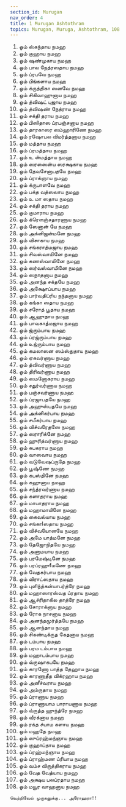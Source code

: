 ```yaml
---
section_id: Murugan
nav_order: 4
title: 1 Murugan Ashtothram
topics: Murugan, Muruga, Ashtothram, 108
---
```


1. ஓம் ஸ்கந்தாய நமஹ
2. ஓம் குஹாய நமஹ
3. ஓம் ஷண்முகாய நமஹ
4. ஓம் பால நேத்ரஸதாய நமஹ
5. ஓம் ப்ரபவே நமஹ
6. ஓம் பிங்களாய நமஹ
7. ஓம் க்ருத்திகா ஸனவே நமஹ
8. ஓம் சிகிவாஹுனாய நமஹ
9. ஓம் த்விஷட் புஜாய நமஹ
10. ஓம் த்விஷண் நேத்ராய நமஹ
11. ஓம் சக்தி தராய நமஹ
12. ஓம் பிஸிதாஸ ப்ரபஞ்சனாய நமஹ
13. ஓம் தாரகாஸர ஸம்ஹாரிணே நமஹ
14. ஓம் ரஷோபல விமர்த்தனாய நமஹ
15. ஓம் மத்தாய நமஹ
16. ஓம் ப்ரமத்தாய நமஹ
17. ஓம் உ ன்மத்தாய நமஹ
18. ஓம் ஸரஸைன்ய ஸரக்ஷகாய நமஹ
19. ஓம் தேவசேனாபதயே நமஹ
20. ஓம் ப்ராக்ஞாய நமஹ
21. ஓம் க்ருபாளவே நமஹ
22. ஓம் பக்த வத்ஸலாய நமஹ
23. ஓம் உ மா ஸதாய நமஹ
24. ஓம் சக்தி தராய நமஹ
25. ஓம் குமாராய நமஹ
26. ஓம் க்ரௌஞ்சதாரணாய நமஹ
27. ஓம் ஸேனான் யே நமஹ
28. ஓம் அக்னிஜன்மனே நமஹ
29. ஓம் விசாகாய நமஹ
30. ஓம் சங்கராத்மஜாய நமஹ
31. ஓம் சிவஸ்வாமினே நமஹ
32. ஓம் கணஸ்வாமினே நமஹ
33. ஓம் ஸர்வஸ்வாமினே நமஹ
34. ஓம் ஸநாதனாய நமஹ
35. ஓம் அனந்த சக்தயே நமஹ
36. ஓம் அக்ஷோப்யாய நமஹ
37. ஓம் பார்வதிப்ரிய நந்தனாய நமஹ
38. ஓம் கங்கா ஸதாய நமஹ
39. ஓம் சரோத் பூதாய நமஹ
40. ஓம் ஆஹுதாய நமஹ
41. ஓம் பாவகாத்மஜாய நமஹ
42. ஓம் ஜ்ரும்பாய நமஹ
43. ஓம் ப்ரஜ்ரும்பாய நமஹ
44. ஓம் உஜ்ரும்பாய நமஹ
45. ஓம் கமலாஸன ஸம்ஸ்துதாய நமஹ
46. ஓம் ஏகவர்ணாய நமஹ
47. ஓம் த்விவர்ணாய நமஹ
48. ஓம் திரிவர்ணாய நமஹ
49. ஓம் ஸமனோகராய நமஹ
50. ஓம் சதுர்வர்ணாய நமஹ
51. ஓம் பஞ்சவர்ணாய நமஹ
52. ஓம் ப்ரஜாபதயே நமஹ
53. ஓம் அஹுஸ்பதயே நமஹ
54. ஓம் அக்னிகர்பாய நமஹ
55. ஓம் சமீகர்பாய நமஹ
56. ஓம் விச்வரேதஸே நமஹ
57. ஓம் ஸராரிக்னே நமஹ
58. ஓம் ஹுரித்வர்ணாய நமஹ
59. ஓம் சுபகராய நமஹ
60. ஓம் வாஸவாய நமஹ
61. ஓம் வடுவேஷப்ருதே நமஹ
62. ஓம் பூஷ்ணே நமஹ
63. ஓம் கபஸ்தினே நமஹ
64. ஓம் கஹுனாய நமஹ
65. ஓம் சந்த்ரவர்ணாய நமஹ
66. ஓம் களாதராய நமஹ
67. ஓம் மாயாதராய நமஹ
68. ஓம் மஹாமாயினே நமஹ
69. ஓம் கைவல்யாய நமஹ
70. ஓம் சங்காIஸதாய நமஹ
71. ஓம் விச்வயோனயே நமஹ
72. ஓம் அமே யாத்மனே நமஹ
73. ஓம் தேஜோநிதயே நமஹ
74. ஓம் அனாமயாய நமஹ
75. ஓம் பரமேஷ்டினே நமஹ
76. ஓம் பரப்ரஹுfமணே நமஹ
77. ஓம் வேதகர்பாய நமஹ
78. ஓம் விராட்ஸதாய நமஹ
79. ஓம் புளிந்த்கன்யாபர்த்ரே நமஹ
80. ஓம் மஹாஸாரஸ்வத ப்ரதாய நமஹ
81. ஓம் ஆச்ரிதாகில தாத்ரே நமஹ
82. ஓம் சோராக்னாய நமஹ
83. ஓம் ரோக நாசனாய நமஹ
84. ஓம் அனந்தமூர்த்தயே நமஹ
85. ஓம் ஆனந்தாய நமஹ
86. ஓம் சிகண்டிக்ருத கேதனாய நமஹ
87. ஓம் டம்பாய நமஹ
88. ஓம் பரம டம்பாய நமஹ
89. ஓம் மஹாடம்பாய நமஹ
90. ஓம் வ்ருஷாகபயே நமஹ
91. ஓம் காரணோ பாத்த தேஹாய நமஹ
92. ஓம் காரணாதீத விக்ரஹாய நமஹ
93. ஓம் அனீச்வராய நமஹ
94. ஓம் அம்ருதாய நமஹ
95. ஓம் ப்ராணாய நமஹ
96. ஓம் ப்ராணாயாம பாராயணாய நமஹ
97. ஓம் வ்ருத்த ஹுந்த்ரே நமஹ
98. ஓம் வீரக்னாய நமஹ
99. ஓம் ரக்த ச்யாம களாய நமஹ
100. ஓம் மஹதே நமஹ
101. ஓம் ஸுப்ரஹ்மந்ஞாய நமஹ
102. ஓம் குஹாப்தாய நமஹ
103. ஓம் ப்ரஹ்மந்ஞாய நமஹ
104. ஓம் ப்ராஹ்மண ப்ரியாய நமஹ
105. ஓம் வம்ச விருத்திகராய நமஹ
106. ஓம் வேத வேத்யாய நமஹ
107. ஓம் அக்ஷய பலப்ரதாய நமஹ
108. ஓம் மயூர வாஹனாய நமஹ

`வெற்றிவேல் முருகனுக்கு... அரோஹரா!!`

